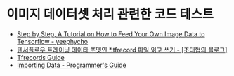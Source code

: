# 이미지 데이터셋 처리 관련한 코드 테스트

- [Step by Step, A Tutorial on How to Feed Your Own Image Data to Tensorflow - yeephycho](http://yeephycho.github.io/2016/08/15/image-data-in-tensorflow/)
- [텐서플로우 트레이닝 데이타 포맷인 *.tfrecord 파일 읽고 쓰기 - [조대협의 블로그]](http://bcho.tistory.com/1190?category=555440)
- [Tfrecords Guide](http://warmspringwinds.github.io/tensorflow/tf-slim/2016/12/21/tfrecords-guide/)
- [Importing Data - Programmer's Guide](https://www.tensorflow.org/programmers_guide/datasets)